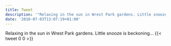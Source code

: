 ```yaml
---
title: Tweet
description: '"Relaxing in the sun in Wrest Park gardens. Little snooze is beckoning..."'
date: '2010-07-03T13:07:19+01:00'
---
```

Relaxing in the sun in Wrest Park gardens. Little snooze is beckoning...
      {{< tweet 0 0 >}}
    

